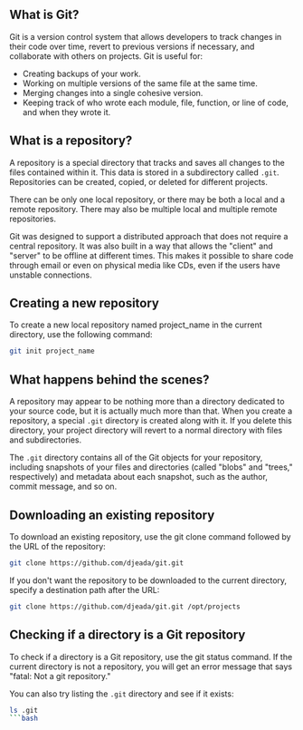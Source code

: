 ## What is Git?

Git is a version control system that allows developers to track changes in their code over time, revert to previous versions if necessary, and collaborate with others on projects. Git is useful for:

* Creating backups of your work.
* Working on multiple versions of the same file at the same time.
* Merging changes into a single cohesive version.
* Keeping track of who wrote each module, file, function, or line of code, and when they wrote it.

## What is a repository?

A repository is a special directory that tracks and saves all changes to the files contained within it. This data is stored in a subdirectory called `.git`. Repositories can be created, copied, or deleted for different projects.

There can be only one local repository, or there may be both a local and a remote repository. There may also be multiple local and multiple remote repositories.

Git was designed to support a distributed approach that does not require a central repository. It was also built in a way that allows the "client" and "server" to be offline at different times. This makes it possible to share code through email or even on physical media like CDs, even if the users have unstable connections.

## Creating a new repository

To create a new local repository named project_name in the current directory, use the following command:

```bash
git init project_name
```

## What happens behind the scenes?

A repository may appear to be nothing more than a directory dedicated to your source code, but it is actually much more than that. When you create a repository, a special `.git` directory is created along with it. If you delete this directory, your project directory will revert to a normal directory with files and subdirectories.

The `.git` directory contains all of the Git objects for your repository, including snapshots of your files and directories (called "blobs" and "trees," respectively) and metadata about each snapshot, such as the author, commit message, and so on.

## Downloading an existing repository

To download an existing repository, use the git clone command followed by the URL of the repository:

```bash
git clone https://github.com/djeada/git.git
```

If you don't want the repository to be downloaded to the current directory, specify a destination path after the URL:

```bash
git clone https://github.com/djeada/git.git /opt/projects
```

## Checking if a directory is a Git repository

To check if a directory is a Git repository, use the git status command. If the current directory is not a repository, you will get an error message that says "fatal: Not a git repository."

You can also try listing the `.git` directory and see if it exists:

```bash
ls .git
```bash
```
